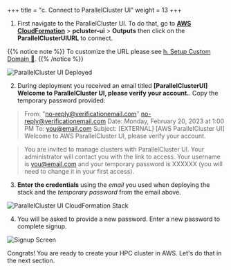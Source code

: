 +++
title = "c. Connect to ParallelCluster UI"
weight = 13
+++

1. First navigate to the ParallelCluster UI. To do that, go to [**AWS CloudFormation**](https://console.aws.amazon.com/cloudformation/home) > **pcluster-ui** > **Outputs** then click on the **ParallelClusterUIURL** to connect.

{{% notice note %}}
To customize the URL please see [h. Setup Custom Domain 🔗](/02-tutorials/08-custom-domain.html).
{{% /notice %}}

![ParallelCluster UI Deployed](pcmanager-url.png)

2. During deployment you received an email titled **[ParallelClusterUI] Welcome to ParallelCluster UI, please verify your account.**. Copy the temporary password provided:

> From: "no-reply@verificationemail.com" <no-reply@verificationemail.com>
  Date: Monday, February 20, 2023 at 1:00 PM
  To: you@email.com
  Subject: [EXTERNAL] [AWS ParallelCluster UI] Welcome to AWS ParallelCluster UI, please verify your account.

> You are invited to manage clusters with ParallelCluster UI. Your administrator will contact you with the link to access. Your username is you@email.com and your temporary password is XXXXXX (you will need to change it in your first access).

3. **Enter the credentials**  using the *email* you used when deploying the stack and the *temporary password* from the email above.

![ParallelCluster UI CloudFormation Stack](pcmanager-creds.png)

4. You will be asked to provide a new password. Enter a new password to complete signup.

![Signup Screen](signup.png)

Congrats! You are ready to create your HPC cluster in AWS. Let's do that in the next section.
